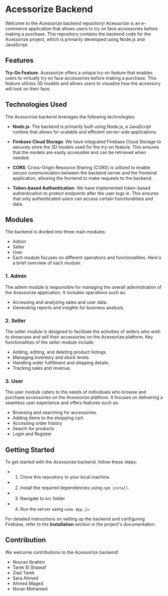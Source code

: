 
# Acessorize Backend

Welcome to the Acessorize backend repository!
Acessorize is an e-commerce application that allows users to try on face accessories before making a purchase. 
This repository contains the backend code for the Acessorize project, which is primarily developed using Node.js and JavaScript.

## Features

**Try-On Feature**: Acessorize offers a unique try-on feature that enables users to virtually try on face accessories before making a purchase. 
This feature utilizes 3D models and allows users to visualize how the accessory will look on their face.

## Technologies Used

The Acessorize backend leverages the following technologies:

- **Node.js**: The backend is primarily built using Node.js, a JavaScript runtime that allows for scalable and efficient server-side applications.

- **Firebase Cloud Storage**: We have integrated Firebase Cloud Storage to securely store the 3D models used for the try-on feature. This ensures that the models are easily accessible and can be retrieved when needed.

- **CORS**: Cross-Origin Resource Sharing (CORS) is utilized to enable secure communication between the backend server and the frontend application, allowing the frontend to make requests to the backend.

- **Token-based Authentication**: We have implemented token-based authentication to protect endpoints after the user logs in. This ensures that only authenticated users can access certain functionalities and data.

## Modules

The backend is divided into three main modules: 
- Admin 
- Seller  
- User
- Each module focuses on different operations and functionalities. Here's a brief overview of each module:

### 1. Admin

The admin module is responsible for managing the overall administration of the Acessorize application. It includes operations such as:

- Accessing and analyzing sales and user data.
- Generating reports and insights for business analysis.

### 2. Seller

The seller module is designed to facilitate the activities of sellers who wish to showcase and sell their accessories on the Acessorize platform. Key functionalities of the seller module include:

- Adding, editing, and deleting product listings.
- Managing inventory and stock levels.
- Handling order fulfillment and shipping details.
- Tracking sales and revenue.

### 3. User

The user module caters to the needs of individuals who browse and purchase accessories on the Acessorize platform. It focuses on delivering a seamless user experience and offers features such as:

- Browsing and searching for accessories.
- Adding items to the shopping cart.
- Accessing order history 
- Search for products 
- Login and Register


## Getting Started

To get started with the Acessorize backend, follow these steps:

- 1. Clone this repository to your local machine.
- 2. Install the required dependencies using `npm install`.
- 3. Navigate to src folder
- 4. Run the server using `node App.js`.

For detailed instructions on setting up the backend and configuring Firebase, refer to the **Installation** section in the project's documentation.

## Contribution

We welcome contributions to the Acessorize backend! 

- Nouran Ibrahim
- Tarek El Shawaf
- Ziad Tarek
- Sara Ahmed
- Ahmed Maged
- Noran Mohamed
